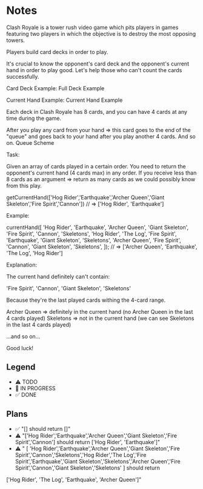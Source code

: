 # Notes
Clash Royale is a tower rush video game which pits players in games featuring two players in which the objective is to destroy the most opposing towers.

Players build card decks in order to play.

It's crucial to know the opponent's card deck and the opponent's current hand in order to play good.
Let's help those who can't count the cards successfully.

Card Deck Example:
Full Deck Example

Current Hand Example:
Current Hand Example

Each deck in Clash Royale has 8 cards, and you can have 4 cards at any time during the game.

After you play any card from your hand => this card goes to the end of the "queue" and goes back to your hand after you play another 4 cards. And so on.
Queue Scheme

Task:

Given an array of cards played in a certain order. You need to return the opponent's current hand (4 cards max) in any order.
If you receive less than 8 cards as an argument => return as many cards as we could possibly know from this play.

getCurrentHand(['Hog Rider','Earthquake','Archer Queen','Giant Skeleton','Fire Spirit','Cannon']) // => ['Hog Rider', 'Earthquake']

Example:

currentHand([
  'Hog Rider',
  'Earthquake',
  'Archer Queen',
  'Giant Skeleton',
  'Fire Spirit',
  'Cannon',
  'Skeletons',
  'Hog Rider',
  'The Log',
  'Fire Spirit',
  'Earthquake',
  'Giant Skeleton',
  'Skeletons',
  'Archer Queen',
  'Fire Spirit',
  'Cannon',
  'Giant Skeleton',
  'Skeletons',
]); // => ['Archer Queen', 'Earthquake',  'The Log', 'Hog Rider']

Explanation:

The current hand definitely can't contain:

'Fire Spirit', 'Cannon', 'Giant Skeleton', 'Skeletons'

Because they're the last played cards withing the 4-card range.

Archer Queen => definitely in the current hand (no Archer Queen in the last 4 cards played)
Skeletons => not in the current hand (we can see Skeletons in the last 4 cards played)

...and so on...

Good luck!

## Legend
- ⚠ TODO
- 🚧 IN PROGRESS
- ✅ DONE

## Plans
- ✅ "[] should return []"
- ⚠ "['Hog Rider','Earthquake','Archer Queen','Giant Skeleton','Fire Spirit','Cannon'] should return ['Hog Rider', 'Earthquake']"
- ⚠ " [
    'Hog Rider','Earthquake','Archer Queen','Giant Skeleton','Fire Spirit','Cannon','Skeletons','Hog Rider','The Log','Fire Spirit','Earthquake','Giant Skeleton','Skeletons','Archer Queen','Fire Spirit','Cannon','Giant Skeleton','Skeletons'
    ] should return 

['Hog Rider', 'The Log', 'Earthquake', 'Archer Queen']"